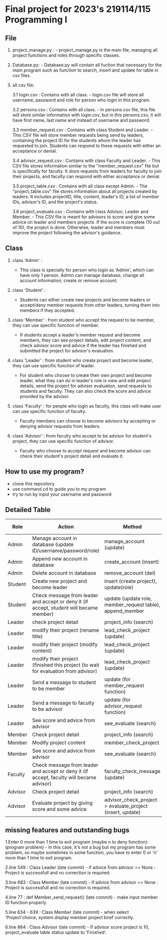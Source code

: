# Final project for 2023's 219114/115 Programming I
## File
  1. project_manage.py : 
           - project_manage.py is the main file, managing all project functions and roles through specific classes.
     
  2. Database.py:
           - Database.py will contain all fuction that necessary for the main program such as function to search, insert and update for table in csv files.
     
  3. all csv file:

     3.1 login.csv : Contains with all class.
           - login.csv file will store all username, password and role for person who login in this program.
     
     3.2 persons.csv : Contains with all class.
           - In persons.csv file, this file will store similar information with login.csv, but in this persons.csv, it will have first name, last name and instead of username and password.
     
     3.3 member_request.csv : Contains with class Student and Leader.
           - This CSV file will store member requests being send by leaders, containing the project ID for the students whom the leader has requested to join. Students can respond to these requests with either an acceptance or denial.
     
     3.4 advisor_request.csv : Contains with class Faculty and Leader.
           - This CSV file stores information similar to the "member_request.csv" file but is specifically for faculty. It store requests from leaders for faculty to join their projects, and faculty can respond with either acceptance or denial.
     
     3.5 project_table.csv : Contains with all class except Admin.
           - The "project_table.csv" file stores information about all projects created by leaders. It includes projectID, title, content, leader's ID, a list of member IDs, advisor's ID, and the project's status.
     
     3.6 project_evaluate.csv : Contains with class Advisor, Leader and Member.
           - This CSV file is meant for advisors to score and give some advice on leader and members projects. If the score is complete (10 out of 10), the project is done. Otherwise, leader and members must improve the project following the advisor's guidance.

     
## Class
  1. class 'Admin' :
       - This class is specially for person who login as 'Admin', which can have only 1 person. Admin can manage database, change all account information, create or remove account.
         
  2. class 'Student' : 
       - Students can either create new projects and become leaders or accept/deny member requests from other leaders, turning them into members if they accepted.
         
  4. class 'Member' : from student who accept the request to be member, they can use specific function of member.
       - If students accept a leader's member request and become members, they can see project details, edit project content, and check advisor score and advice if the leader has finished and submitted the project for advisor's evaluation.
         
  6. class 'Leader' : from student who create project and become leader, they can use specific function of leader.
       - For student who choose to create their own project and become leader, what they can do in leader's role is view and edit project details, send the project for advisor evaluation, send requests to students and faculty. They can also check the score and advice provided by the advisor.
         
  8. class 'Faculty' : for people  who login as faculty, this class will make user can use specific function of faculty.
       - Faculty members can choose to become advisors by accepting or denying advisor requests from leaders.
         
  10. class 'Advisor' : from faculty who accept to be advisor for student's project, they can use specific function of advisor.
      - Faculty who choose to accept request and become advisor can check their student's project detail and evaluate it.

## How to use my program?
- clone this repository 
- use command cd to guide you to my program
- try to run by input your username and password

## Detailed Table
 |     Role        |      Action     |      Method     |      Class      | Completion percentage  |
 | --------------- | --------------- | --------------- | --------------- | ---------------------- | 
 | Admin|Manage account in database (update ID/username/password/role) | manage_account (update) | Admin | 100% |
 | Admin | Append new account in database | create_account (insert) | Admin | 100% |
 |Admin |Delete account in database|remove_account (del)|Admin|100%|
 |Student|Create new project and become leader|insert (create project), update(role)|Student|100% |
 |Student|Check message from leader and accept or deny it (if accept, student will became member)|update (update role, member_request table), append_member|Student|90% |
 |Leader|check project detail|project_info (search)|Leader|100% |
 |Leader|modify their project (rename title)|lead_check_project (update)|Leader|100%|
 |Leader|modify their project (modify content)|lead_check_project (update)|Leader|100%|
 |Leader|modify their project (finished this project (to wait for evaluation from advisor)|lead_check_project (update)|Leader|100%|
 |Leader|Send a message to student to be member|update (for member_request function)|Leader|85%|
 |Leader|Send a message to faculty to be advisor|update (for advisor_request function)|Leader|100%|
 |Leader|See score and advice from advisor|see_evaluate (search)|Leader|100%|
 |Member|Check project detail|project_info (search)|Member|100%|
 |Member|Modify project content|member_check_project|Member|95%|
 |Member|See score and advice from advisor|see_evaluate (search)|Member|100%|
 |Faculty|Check message from leader and accept or deny it (if accept, faculty will became advisor)|faculty_check_message (update)|Faculty|85%|
 |Advisor|Check project detail|project_info (search)|Advisor|100%|
 |Advisor|Evaluate project by giving score and some advice|advisor_check_project > evaluate_project (insert, update)|Advisor|100%|

 ## missing features and outstanding bugs

1.Enter 0 more than 1 time to exit program (maybe n to deny function): (program problem)
      - In this case, it's not a bug but my program has some problem, so maybe sometimes in some function, you have to enter 0 or 'n' more than 1 time to exit program.
      
2.line 549 : Class Leader (late commit)
      - if advice from advisor == None : Project is successfull and no correction is required.
      
3.line 683 : Class Member (late commit)
      - if advice from advisor == None : Project is successfull and no correction is required.

4.line 77 : def Member_send_request() (late commit)
      - make input member ID function properly.

5.line 634 - 639 : Class Member (late commit)
      - when select 'Project'choice, system display member project brief correctly.

6.line 864 : Class Advisor (late commit)
    - If advisor score project is 10, project_evaluate table status update to 'Finished'.
